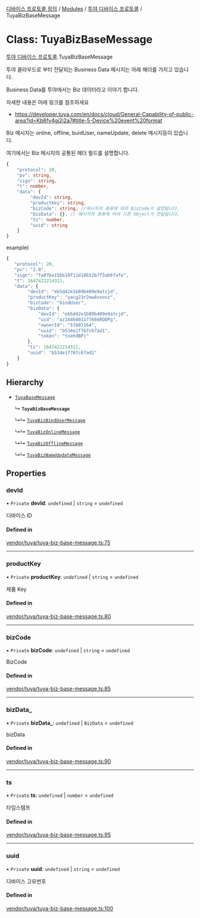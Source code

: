 [디바이스 프로토콜 정의](../README.md) / [Modules](../modules.md) / [투야 디바이스 프로토콜](../modules/___________.md) / TuyaBizBaseMessage

# Class: TuyaBizBaseMessage

[투야 디바이스 프로토콜](../modules/___________.md).TuyaBizBaseMessage

투야 클라우드로 부터 전달되는 Business Data 메시지는 아래 해더를 가지고 있습니다.

Business Data를 투야에서는 Biz 데이터라고 이야기 합니다.

자세한 내용은 아래 링크를 참조하세요

* https://developer.tuya.com/en/docs/cloud/General-Capability-of-public-area?id=Kb6fv4gj2j2a7#title-5-Device%20event%20format

Biz 메시지는 online, offline, buidUser, nameUpdate, delete 메시지등이 있습니다.

여기에서는 Biz 메시지의 공통된 헤더 필드를 설명합니다.

```typescript
{
    "protocol": 20,
    "pv": string,
    "sign": string,
    "t": number,
    "data": {
         "devId": string,
         "productKey": string,
         "bizCode": string, //메시지의 종류에 따라 BizCode가 설정됩니다.
         "bizData": {}, // 메시지의 종류에 따라 다른 Object가 전달됩니다.
         "ts": number,
         "uuid": string
    }
}
```

example)
 ```typescript
{
    "protocol": 20,
    "pv": "2.0",
    "sign": "fa07ba15bb10f11d18652b7f3ab6fafe",
    "t": 1647422214311,
    "data":	{
         "devId": "eb5d42e1b89b409e9atcjd",
         "productKey": "yacg23r2ew8vxosz",
         "bizCode": "bindUser",
         "bizData": {
             "devId": "eb5d42e1b89b409e9atcjd",
             "uid": "az1646801177666RDDPg",
             "ownerId": "57807164",
             "uuid": "b534e1f767c67ad1",
             "token": "txehdBPc"
         },
         "ts": 1647422214311,
         "uuid": "b534e1f767c67ad1"
     }
}
```

## Hierarchy

- [`TuyaBaseMessage`](__________.TuyaBaseMessage.md)

  ↳ **`TuyaBizBaseMessage`**

  ↳↳ [`TuyaBizBindUserMessage`](__________.TuyaBizBindUserMessage.md)

  ↳↳ [`TuyaBizOnlineMessage`](__________.TuyaBizOnlineMessage.md)

  ↳↳ [`TuyaBizOfflineMessage`](__________.TuyaBizOfflineMessage.md)

  ↳↳ [`TuyaBizNameUpdateMessage`](__________.TuyaBizNameUpdateMessage.md)

## Properties

### devId

• `Private` **devId**: `undefined` \| `string` = `undefined`

디바이스 ID

#### Defined in

[vendor/tuya/tuya-biz-base-message.ts:75](https://github.com/zigbang/iot/blob/43523cfa/packages/ziot-bridge/tuya/zthing-message-converter/lib/messages/vendor/tuya/tuya-biz-base-message.ts#L75)

___

### productKey

• `Private` **productKey**: `undefined` \| `string` = `undefined`

제품 Key

#### Defined in

[vendor/tuya/tuya-biz-base-message.ts:80](https://github.com/zigbang/iot/blob/43523cfa/packages/ziot-bridge/tuya/zthing-message-converter/lib/messages/vendor/tuya/tuya-biz-base-message.ts#L80)

___

### bizCode

• `Private` **bizCode**: `undefined` \| `string` = `undefined`

BizCode

#### Defined in

[vendor/tuya/tuya-biz-base-message.ts:85](https://github.com/zigbang/iot/blob/43523cfa/packages/ziot-bridge/tuya/zthing-message-converter/lib/messages/vendor/tuya/tuya-biz-base-message.ts#L85)

___

### bizData\_

• `Private` **bizData\_**: `undefined` \| `BizData` = `undefined`

bizData

#### Defined in

[vendor/tuya/tuya-biz-base-message.ts:90](https://github.com/zigbang/iot/blob/43523cfa/packages/ziot-bridge/tuya/zthing-message-converter/lib/messages/vendor/tuya/tuya-biz-base-message.ts#L90)

___

### ts

• `Private` **ts**: `undefined` \| `number` = `undefined`

타임스탬프

#### Defined in

[vendor/tuya/tuya-biz-base-message.ts:95](https://github.com/zigbang/iot/blob/43523cfa/packages/ziot-bridge/tuya/zthing-message-converter/lib/messages/vendor/tuya/tuya-biz-base-message.ts#L95)

___

### uuid

• `Private` **uuid**: `undefined` \| `string` = `undefined`

디바이스 고유번호

#### Defined in

[vendor/tuya/tuya-biz-base-message.ts:100](https://github.com/zigbang/iot/blob/43523cfa/packages/ziot-bridge/tuya/zthing-message-converter/lib/messages/vendor/tuya/tuya-biz-base-message.ts#L100)

